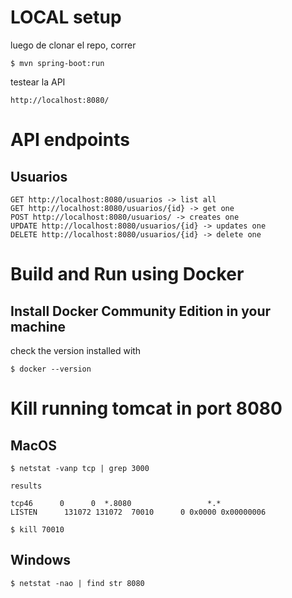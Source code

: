 # LOCAL setup
luego de clonar el repo, correr

    $ mvn spring-boot:run

testear la API

    http://localhost:8080/

# API endpoints

## Usuarios
    GET http://localhost:8080/usuarios -> list all
    GET http://localhost:8080/usuarios/{id} -> get one
    POST http://localhost:8080/usuarios/ -> creates one
    UPDATE http://localhost:8080/usuarios/{id} -> updates one
    DELETE http://localhost:8080/usuarios/{id} -> delete one



# Build and Run using Docker

## Install Docker Community Edition in your machine
check the version installed with 

    $ docker --version


# Kill running tomcat in port 8080

## MacOS
    
    $ netstat -vanp tcp | grep 3000

    results
    
    tcp46      0      0  *.8080                 *.*                    LISTEN      131072 131072  70010      0 0x0000 0x00000006

    $ kill 70010

## Windows

    $ netstat -nao | find str 8080
